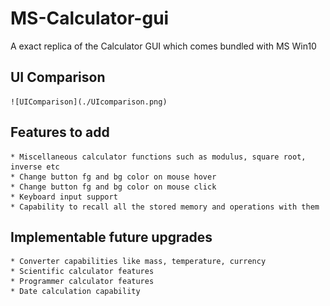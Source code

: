 # MS-Calculator-gui
A exact replica of the Calculator GUI which comes bundled with MS Win10


## UI Comparison <br>
    ![UIComparison](./UIcomparison.png)


## Features to add
    * Miscellaneous calculator functions such as modulus, square root, inverse etc
    * Change button fg and bg color on mouse hover
    * Change button fg and bg color on mouse click
    * Keyboard input support
    * Capability to recall all the stored memory and operations with them

## Implementable future upgrades
    * Converter capabilities like mass, temperature, currency
    * Scientific calculator features
    * Programmer calculator features
    * Date calculation capability
